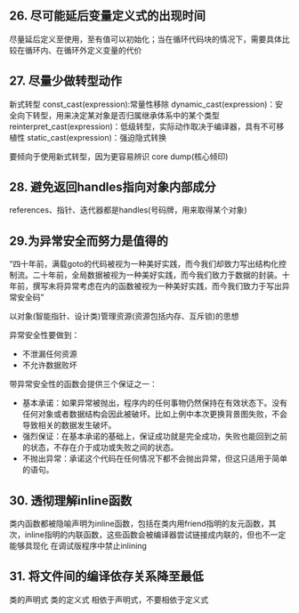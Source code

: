 ## 26. 尽可能延后变量定义式的出现时间
尽量延后定义至使用，至有值可以初始化；当在循环代码块的情况下，需要具体比较在循环内、在循环外定义变量的代价

## 27. 尽量少做转型动作
新式转型
const_cast<T>(expression):常量性移除
dynamic_cast<T>(expression)：安全向下转型，用来决定某对象是否归属继承体系中的某个类型
reinterpret_cast<T>(expression)：低级转型，实际动作取决于编译器，具有不可移植性
static_cast<T>(expression)：强迫隐式转换

要倾向于使用新式转型，因为更容易辨识
core dump(核心倾印)

## 28. 避免返回handles指向对象内部成分
references、指针、迭代器都是handles(号码牌，用来取得某个对象)

## 29.为异常安全而努力是值得的
“四十年前，满载goto的代码被视为一种美好实践，而今我们却致力写出结构化控制流。二十年前，全局数据被视为一种美好实践，而今我们致力于数据的封装。十年前，撰写未将异常考虑在内的函数被视为一种美好实践，而今我们致力于写出异常安全码”

以对象(智能指针、设计类)管理资源(资源包括内存、互斥锁)的思想

异常安全性要做到：
- 不泄漏任何资源
- 不允许数据败坏

带异常安全性的函数会提供三个保证之一：
- 基本承诺：如果异常被抛出，程序内的任何事物仍然保持在有效状态下。没有任何对象或者数据结构会因此被破坏。比如上例中本次更换背景图失败，不会导致相关的数据发生破坏。
- 强烈保证：在基本承诺的基础上，保证成功就是完全成功，失败也能回到之前的状态，不存在介于成功或失败之间的状态。
- 不抛出异常：承诺这个代码在任何情况下都不会抛出异常，但这只适用于简单的语句。


## 30. 透彻理解inline函数
类内函数都被隐喻声明为inline函数，包括在类内用friend指明的友元函数，其次，inline指明的内联函数，这些函数会被编译器尝试链接成内联的，但也不一定能够具现化
在调试版程序中禁止inlining

## 31. 将文件间的编译依存关系降至最低
类的声明式
类的定义式
相依于声明式，不要相依于定义式